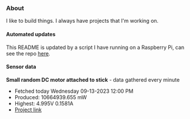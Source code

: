 ### About
I like to build things. I always have projects that I'm working on.

#### Automated updates
This README is updated by a script I have running on a Raspberry Pi, can see the repo [here](https://github.com/jdc-cunningham/raspi-git-repo-updater).

#### Sensor data


**Small random DC motor attached to stick** - data gathered every minute
- Fetched today Wednesday 09-13-2023 12:00 PM
- Produced: 10664939.655 mW
- Highest: 4.995V 0.1581A
- [Project link](https://github.com/jdc-cunningham/turbine-raspi)